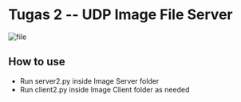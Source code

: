 # Tugas 2 -- UDP Image File Server

![file](https://user-images.githubusercontent.com/32842793/55020330-371c6600-5029-11e9-8509-dc25802f921f.jpg)

## How to use
- Run server2.py inside Image Server folder
- Run client2.py inside Image Client folder as needed
